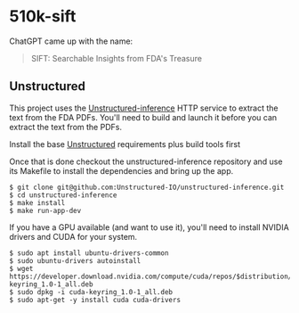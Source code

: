 # 510k-sift

ChatGPT came up with the name:

> SIFT: Searchable Insights from FDA's Treasure

## Unstructured

This project uses the [Unstructured-inference](https://github.com/Unstructured-IO/unstructured-inference) HTTP service to 
extract the text from the FDA PDFs. You'll need to build and launch it before you can extract the text
from the PDFs.

Install the base [Unstructured](https://github.com/Unstructured-IO/unstructured#eight_pointed_black_star-quick-start) requirements plus build tools first 

Once that is done checkout the unstructured-inference repository and use its Makefile to install the dependencies and bring up the app.

```
$ git clone git@github.com:Unstructured-IO/unstructured-inference.git
$ cd unstructured-inference
$ make install 
$ make run-app-dev
```

If you have a GPU available (and want to use it), you'll need to install NVIDIA drivers and CUDA for your system.

```
$ sudo apt install ubuntu-drivers-common
$ sudo ubuntu-drivers autoinstall
$ wget https://developer.download.nvidia.com/compute/cuda/repos/$distribution/x86_64/cuda-keyring_1.0-1_all.deb
$ sudo dpkg -i cuda-keyring_1.0-1_all.deb
$ sudo apt-get -y install cuda cuda-drivers
```